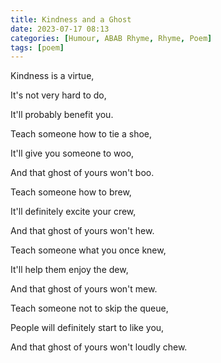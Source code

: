 ```yaml
---
title: Kindness and a Ghost
date: 2023-07-17 08:13
categories: [Humour, ABAB Rhyme, Rhyme, Poem]
tags: [poem]
---
```


Kindness is a virtue,

It's not very hard to do,

It'll probably benefit you.

Teach someone how to tie a shoe,

It'll give you someone to woo,

And that ghost of yours won't boo.

Teach someone how to brew,

It'll definitely excite your crew,

And that ghost of yours won't hew.

Teach someone what you once knew,

It'll help them enjoy the dew,

And that ghost of yours won't mew.

Teach someone not to skip the queue,

People will definitely start to like you,

And that ghost of yours won't loudly chew.
